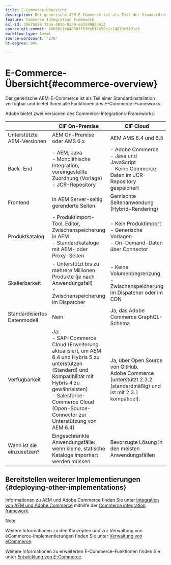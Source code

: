 ```yaml
---
title: E-Commerce-Übersicht
description: Der generische AEM-E-Commerce ist als Teil der Standardinstallation verfügbar und bietet Ihnen alle Funktionen des E-Commerce-Frameworks.
feature: Commerce Integration Framework
exl-id: 3567bd28-73aa-401a-8aa9-a62a99d2a613
source-git-commit: 49688c1e64038ff5fde617e52e1c14878e3191e5
workflow-type: tm+mt
source-wordcount: '270'
ht-degree: 94%

---
```


# E-Commerce-Übersicht{#ecommerce-overview}

Der generische AEM-E-Commerce ist als Teil einer Standardinstallation verfügbar und bietet Ihnen alle Funktionen des E-Commerce-Frameworks.

Adobe bietet zwei Versionen des Commerce-Integrations-Frameworks:

|                         | CIF On-Premise | CIF Cloud |
|-------------------------|--------------------------------------------------------------------------------------------------------------------------------------------------------------------------------------------------------|------------------------------------------------------------------------------------------------------------------------|
| Unterstützte AEM-Versionen | AEM On-Premise oder AMS 6.x | AEM AMS 6.4 und 6.5 |
| Back-End | - AEM, Java <br>- Monolithische Integration, voreingestellte Zuordnung (Vorlage)<br>- JCR-Repository | - Adobe Commerce <br>- Java und JavaScript <br>- Keine Commerce-Daten im JCR-Repository gespeichert |
| Frontend | In AEM Server-seitig gerenderte Seiten | Gemischte Seitenanwendung (Hybrid-Rendering) |
| Produktkatalog | - Produktimport-Tool, Editor, Zwischenspeicherung in AEM <br>- Standardkataloge mit AEM- oder Proxy-Seiten | - Kein Produktimport <br>- Generische Vorlagen <br>- On-Demand-Daten über Connector |
| Skalierbarkeit | - Unterstützt bis zu mehrere Millionen Produkte (je nach Anwendungsfall) <br>- Zwischenspeicherung im Dispatcher | - Keine Volumenbegrenzung <br>- Zwischenspeicherung im Dispatcher oder im CDN |
| Standardisiertes Datenmodell | Nein | Ja, das Adobe Commerce GraphQL-Schema |
| Verfügbarkeit | Ja:<br>- SAP-Commerce Cloud (Erweiterung aktualisiert, um AEM 6.4 und Hybris 5 zu unterstützen (Standard) und Kompatibilität mit Hybris 4 zu gewährleisten) <br>- Salesforce-Commerce Cloud (Open-Source-Connector zur Unterstützung von AEM 6.4) | Ja, über Open Source von GitHub. <br> Adobe Commerce (unterstützt 2.3.2 (standardmäßig) und ist mit 2.3.1 kompatibel). |
| Wann ist sie einzusetzen? | Eingeschränkte Anwendungsfälle: wenn kleine, statische Kataloge importiert werden müssen | Bevorzugte Lösung in den meisten Anwendungsfällen |


## Bereitstellen weiterer Implementierungen {#deploying-other-implementations}

Informationen zu AEM und Adobe Commerce finden Sie unter [Integration von AEM und Adobe Commerce](/help/commerce/cif/integrating/magento.md) mithilfe der [Commerce integration framework](/help/commerce/cif/introduction.md).

>[!NOTE]
>
>Weitere Informationen zu den Konzepten und zur Verwaltung von eCommerce-Implementierungen finden Sie unter [Verwaltung von eCommerce](/help/commerce/cif-classic/administering/ecommerce.md).
>
>Weitere Informationen zu erweiterten E-Commerce-Funktionen finden Sie unter [Entwicklung von E-Commerce](/help/commerce/cif-classic/developing/ecommerce.md).
